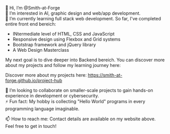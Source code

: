 👋 Hi, I’m @Smith-at-Forge  
👀 I’m interested in AI, graphic design and web/app development.  
🌱 I’m currently learning full stack web development. So far, I've completed entire front end bereich:
- INtermediate level of HTML, CSS and JavaScript
- Responsive design using Flexbox and Grid systems
- Bootstrap framework and jQuery library
- A Web Design Masterclass

My next goal is to dive deeper into Backend bereich. You can discover more about my projects and follow my learning journey here:

Discover more about my projects here:
https://smith-at-forge.github.io/project-hub

💞️ I’m looking to collaborate on smaller-scale projects to gain hands-on experience in development or cybersecurity.  
⚡ Fun fact: My hobby is collecting "Hello World" programs in every programming language imaginable.  

📫 How to reach me: Contact details are available on my website above. Feel free to get in touch!  

<!---
Smith-at-Forge/Smith-at-Forge is a ✨ special ✨ repository because its `README.md` (this file) appears on your GitHub profile.
You can click the Preview link to take a look at your changes.
--->
